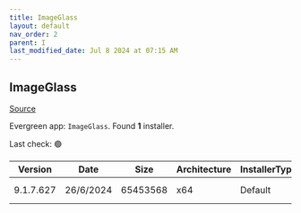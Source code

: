```yaml
---
title: ImageGlass
layout: default
nav_order: 2
parent: I
last_modified_date: Jul 8 2024 at 07:15 AM
---
```


## ImageGlass

[Source](https://imageglass.org/)

Evergreen app: `ImageGlass`. Found **1** installer.

Last check: 🟢

| Version   | Date      | Size     | Architecture | InstallerType | Type | URI                                                                                                                                                                                            |
| --------- | --------- | -------- | ------------ | ------------- | ---- | ---------------------------------------------------------------------------------------------------------------------------------------------------------------------------------------------- |
| 9.1.7.627 | 26/6/2024 | 65453568 | x64          | Default       | msi  | [https://github.com/d2phap/ImageGlass/releases/download/9.1.7.627/ImageGlass_9.1.7.627_x64.msi](https://github.com/d2phap/ImageGlass/releases/download/9.1.7.627/ImageGlass_9.1.7.627_x64.msi) |
